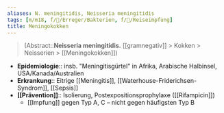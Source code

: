```yaml
---
aliases: N. meningitidis, Neisseria meningitidis
tags: [m/m18, f/🦠/Erreger/Bakterien, f/🦠/Reiseimpfung]
title: Meningokokken
---
```

> (Abstract::**Neisseria meningitidis.** [[gramnegativ]] > Kokken > Neisserien > [[Meningokokken]])
- **Epidemiologie**:: insb. "Meningitisgürtel" in Afrika, Arabische Halbinsel, USA/Kanada/Australien
- **Erkrankung**:: Eitrige [[Meningitis]], [[Waterhouse-Friderichsen-Syndrom]], [[Sepsis]]
- **[[Prävention]]**:: Isolierung, Postexpositionsprophylaxe ([[Rifampicin]])
	- [[Impfung]] gegen Typ A, C – nicht gegen häufigsten Typ B